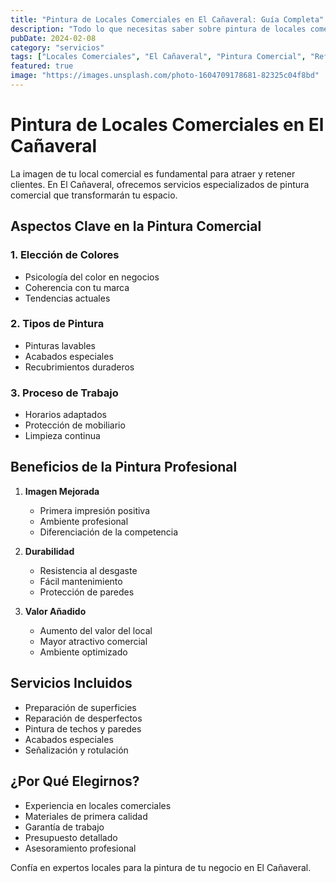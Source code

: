 ```yaml
---
title: "Pintura de Locales Comerciales en El Cañaveral: Guía Completa"
description: "Todo lo que necesitas saber sobre pintura de locales comerciales en El Cañaveral. Consejos, técnicas y servicios profesionales para tu negocio."
pubDate: 2024-02-08
category: "servicios"
tags: ["Locales Comerciales", "El Cañaveral", "Pintura Comercial", "Reforma Local"]
featured: true
image: "https://images.unsplash.com/photo-1604709178681-82325c04f8bd"
---
```


# Pintura de Locales Comerciales en El Cañaveral

La imagen de tu local comercial es fundamental para atraer y retener clientes. En El Cañaveral, ofrecemos servicios especializados de pintura comercial que transformarán tu espacio.

## Aspectos Clave en la Pintura Comercial

### 1. Elección de Colores
- Psicología del color en negocios
- Coherencia con tu marca
- Tendencias actuales

### 2. Tipos de Pintura
- Pinturas lavables
- Acabados especiales
- Recubrimientos duraderos

### 3. Proceso de Trabajo
- Horarios adaptados
- Protección de mobiliario
- Limpieza continua

## Beneficios de la Pintura Profesional

1. **Imagen Mejorada**
   - Primera impresión positiva
   - Ambiente profesional
   - Diferenciación de la competencia

2. **Durabilidad**
   - Resistencia al desgaste
   - Fácil mantenimiento
   - Protección de paredes

3. **Valor Añadido**
   - Aumento del valor del local
   - Mayor atractivo comercial
   - Ambiente optimizado

## Servicios Incluidos

- Preparación de superficies
- Reparación de desperfectos
- Pintura de techos y paredes
- Acabados especiales
- Señalización y rotulación

## ¿Por Qué Elegirnos?

- Experiencia en locales comerciales
- Materiales de primera calidad
- Garantía de trabajo
- Presupuesto detallado
- Asesoramiento profesional

Confía en expertos locales para la pintura de tu negocio en El Cañaveral.